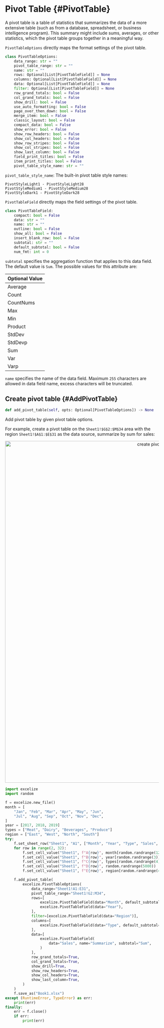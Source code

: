 # Pivot Table {#PivotTable}

A pivot table is a table of statistics that summarizes the data of a more extensive table (such as from a database, spreadsheet, or business intelligence program). This summary might include sums, averages, or other statistics, which the pivot table groups together in a meaningful way.

`PivotTableOptions` directly maps the format settings of the pivot table.

```python
class PivotTableOptions:
    data_range: str = ""
    pivot_table_range: str = ""
    name: str = ""
    rows: Optional[List[PivotTableField]] = None
    columns: Optional[List[PivotTableField]] = None
    data: Optional[List[PivotTableField]] = None
    filter: Optional[List[PivotTableField]] = None
    row_grand_totals: bool = False
    col_grand_totals: bool = False
    show_drill: bool = False
    use_auto_formatting: bool = False
    page_over_then_down: bool = False
    merge_item: bool = False
    classic_layout: bool = False
    compact_data: bool = False
    show_error: bool = False
    show_row_headers: bool = False
    show_col_headers: bool = False
    show_row_stripes: bool = False
    show_col_stripes: bool = False
    show_last_column: bool = False
    field_print_titles: bool = False
    item_print_titles: bool = False
    pivot_table_style_name: str = ""
```

`pivot_table_style_name`: The built-in pivot table style names:

```text
PivotStyleLight1 - PivotStyleLight28
PivotStyleMedium1 - PivotStyleMedium28
PivotStyleDark1 - PivotStyleDark28
```

`PivotTableField` directly maps the field settings of the pivot table.

```python
class PivotTableField:
    compact: bool = False
    data: str = ""
    name: str = ""
    outline: bool = False
    show_all: bool = False
    insert_blank_row: bool = False
    subtotal: str = ""
    default_subtotal: bool = False
    num_fmt: int = 0
```

`subtotal` specifies the aggregation function that applies to this data field. The default value is `Sum`. The possible values for this attribute are:

|Optional Value|
|---|
|Average|
|Count|
|CountNums|
|Max|
|Min|
|Product|
|StdDev|
|StdDevp|
|Sum|
|Var|
|Varp|

`name` specifies the name of the data field. Maximum `255` characters are allowed in data field name, excess characters will be truncated.

## Create pivot table {#AddPivotTable}

```python
def add_pivot_table(self, opts: Optional[PivotTableOptions]) -> None
```

Add pivot table by given pivot table options.

For example, create a pivot table on the `Sheet1!$G$2:$M$34` area with the region `Sheet1!$A$1:$E$31` as the data source, summarize by sum for sales:

<p align="center"><img width="1117" src="https://xuri.me/excelize/en/images/pivot_table_01.png" alt="create pivot table with excelize using Go"></p>

```python
import excelize
import random

f = excelize.new_file()
month = [
    "Jan", "Feb", "Mar", "Apr", "May", "Jun",
    "Jul", "Aug", "Sep", "Oct", "Nov", "Dec",
]
year = [2017, 2018, 2019]
types = ["Meat", "Dairy", "Beverages", "Produce"]
region = ["East", "West", "North", "South"]
try:
    f.set_sheet_row("Sheet1", "A1", ["Month", "Year", "Type", "Sales", "Region"])
    for row in range(2, 32):
        f.set_cell_value("Sheet1", f"A{row}", month[random.randrange(12)])
        f.set_cell_value("Sheet1", f"B{row}", year[random.randrange(3)])
        f.set_cell_value("Sheet1", f"C{row}", types[random.randrange(4)])
        f.set_cell_value("Sheet1", f"D{row}", random.randrange(5000))
        f.set_cell_value("Sheet1", f"E{row}", region[random.randrange(4)])

    f.add_pivot_table(
        excelize.PivotTableOptions(
            data_range="Sheet1!A1:E31",
            pivot_table_range="Sheet1!G2:M34",
            rows=[
                excelize.PivotTableField(data="Month", default_subtotal=True),
                excelize.PivotTableField(data="Year"),
            ],
            filter=[excelize.PivotTableField(data="Region")],
            columns=[
                excelize.PivotTableField(data="Type", default_subtotal=True),
            ],
            data=[
                excelize.PivotTableField(
                    data="Sales", name="Summarize", subtotal="Sum",
                )
            ],
            row_grand_totals=True,
            col_grand_totals=True,
            show_drill=True,
            show_row_headers=True,
            show_col_headers=True,
            show_last_column=True,
        )
    )
    f.save_as("Book1.xlsx")
except (RuntimeError, TypeError) as err:
    print(err)
finally:
    err = f.close()
    if err:
        print(err)
```
